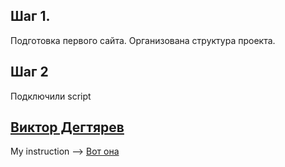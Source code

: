 ## Шаг 1.
Подготовка первого сайта. Организована структура проекта.

## Шаг 2
Подключили script

## <u>Виктор Дегтярев</u>

My instruction --> [Вот она](instruction_ViktorDegtyarev.md)
